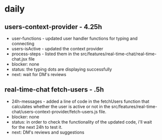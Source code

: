 # daily

## users-context-provider - 4.25h
* user-functions - updated user handler functions for typing and connecting
* users-isActive - updated the context provider
* process-steps - listed them in the src/features/real-time-chat/real-time-chat.jsx file
* blocker: none
* status: the typing dots are displaying successfully
* next: wait for DM's reviews

## real-time-chat fetch-users - .5h
* 24h-messages - added a line of code in the fetchUsers function that calculates whether the user is active or not in the src/features/real-time-chat/users-context-provider/fetch-users.js file.
* blocker: none
* status: in order to check the functionality of the updated code, i'll wait for the next 24h to test it.
* next: DM's reviews and suggestions